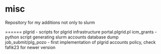 misc
====

Repository for my additions not only to slurm


======
plgrid - scripts for plgrid infrastructure portal.plgrid.pl
icm_grants - python script generating slurm accounts database dump 
job_submit/plg_pozo - first implementation of plgrid accounts policy, check fafik23 for newer version
